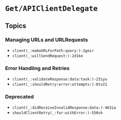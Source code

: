 # ``Get/APIClientDelegate``

## Topics

### Managing URLs and URLRequests

- ``client(_:makeURLForPath:query:)-2geir``
- ``client(_:willSendRequest:)-2d1ke``

### Error Handling and Retries

- ``client(_:validateResponse:data:task:)-23iyu``
- ``client(_:shouldRetry:error:attempts:)-6tv21``

### Deprecated

- ``client(_:didReceiveInvalidResponse:data:)-463ia``
- ``shouldClientRetry(_:for:withError:)-550vh``
